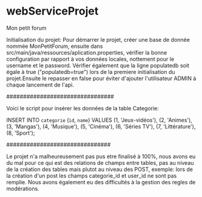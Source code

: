 # webServiceProjet
Mon petit forum

Initialisation du projet:
Pour démarrer le projet, créer une base de donnée nommée MonPetitForum,
ensuite dans src/main/java/ressources/aplication.properties, vérifier la bonne configuration par rapport
à vos données locales, nottement pour le username et le password. Vérifier également que la ligne populatedb soit égale à true ("populatedb=true")
lors de la premiere initialisation du projet.Ensuite le repasser en false pour éviter d'ajouter l'utilisateur ADMIN à chaque lancement de l'api.


################################


Voici le script pour insérer les données de la table Categorie:

INSERT INTO `categorie` (`id`, `name`) VALUES
(1, 'Jeux-vidéos'),
(2, 'Animes'),
(3, 'Mangas'),
(4, 'Musique'),
(5, 'Cinéma'),
(6, 'Séries TV'),
(7, 'Littérature'),
(8, 'Sport');

###############################


Le projet n'a malheureusement pas pus etre finalisé à 100%, nous avons eu du mal pour ce qui est des relations de champs entre tables,
pas au niveau de la création des tables mais plutot au niveau des POST, exemple: lors de la création d'un post les champs categorie_id et user_id ne sont pas remplie.
Nous avons également eu des difficultés à la gestion des regles de modérations.
